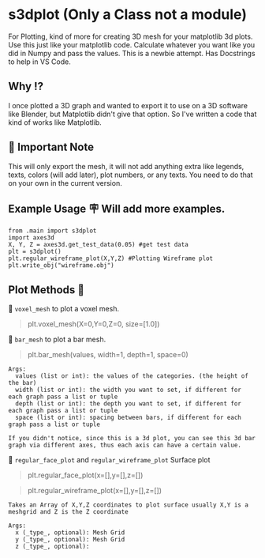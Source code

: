 # s3dplot (Only a Class not a module)
For Plotting, kind of more for creating 3D mesh for your matplotlib 3d plots. Use this just like your matplotlib code. Calculate whatever you want like you did in Numpy and pass the values. This is a newbie attempt. Has Docstrings to help in VS Code.
## Why :interrobang:
I once plotted a 3D graph and wanted to export it to use on a 3D software like Blender, but Matplotlib didn't give that option. So I've written a code that kind of works like Matplotlib.
## :closed_book: Important Note
This will only export the mesh, it will not add anything extra like legends, texts, colors (will add later), plot numbers, or any texts. You need to do that on your own in the current version.
## Example Usage :placard: Will add more examples.
```
from .main import s3dplot
import axes3d
X, Y, Z = axes3d.get_test_data(0.05) #get test data
plt = s3dplot()
plt.regular_wireframe_plot(X,Y,Z) #Plotting Wireframe plot
plt.write_obj("wireframe.obj")
```
## Plot Methods :robot:
:green_book: ```voxel_mesh``` to plot a voxel mesh. 
> plt.voxel_mesh(X=0,Y=0,Z=0, size=[1.0])

:green_book: ```bar_mesh``` to plot a bar mesh.
> plt.bar_mesh(values, width=1, depth=1, space=0)

```
Args:
  values (list or int): the values of the categories. (the height of the bar)
  width (list or int): the width you want to set, if different for each graph pass a list or tuple
  depth (list or int): the depth you want to set, if different for each graph pass a list or tuple
  space (list or int): spacing between bars, if different for each graph pass a list or tuple

If you didn't notice, since this is a 3d plot, you can see this 3d bar graph via different axes, thus each axis can have a certain value.
```

:green_book: ```regular_face_plot``` and ```regular_wireframe_plot``` Surface plot
> plt.regular_face_plot(x=[],y=[],z=[])

> plt.regular_wireframe_plot(x=[],y=[],z=[])
```
Takes an Array of X,Y,Z coordinates to plot surface usually X,Y is a meshgrid and Z is the Z coordinate

Args:
  x (_type_, optional): Mesh Grid
  y (_type_, optional): Mesh Grid
  z (_type_, optional):
```
